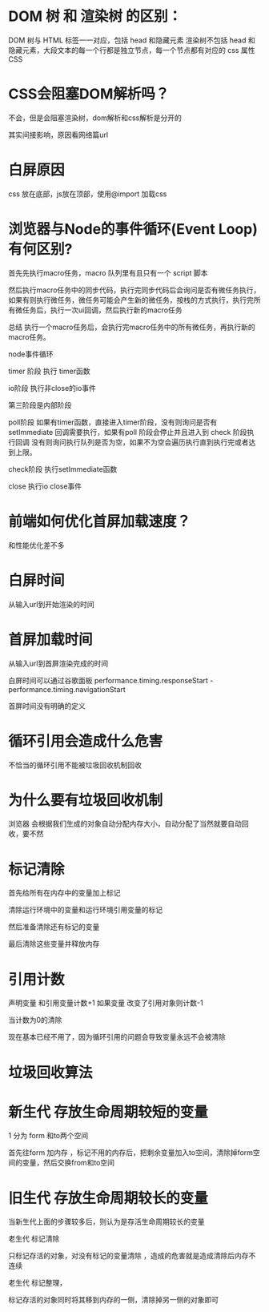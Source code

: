 # DOM 树 和 渲染树 的区别：

DOM 树与 HTML 标签一一对应，包括 head 和隐藏元素
渲染树不包括 head 和隐藏元素，大段文本的每一个行都是独立节点，每一个节点都有对应的 css 属性
CSS

# CSS会阻塞DOM解析吗？

不会，但是会阻塞渲染树，dom解析和css解析是分开的

其实间接影响，原因看网络篇url


# 白屏原因

css 放在底部，js放在顶部，使用@import 加载css


# 浏览器与Node的事件循环(Event Loop)有何区别?


首先先执行macro任务，macro 队列里有且只有一个 script 脚本

然后执行macro任务中的同步代码，执行完同步代码后会询问是否有微任务执行，如果有则执行微任务，微任务可能会产生新的微任务，按栈的方式执行，执行完所有微任务后，执行一次ui回调，然后执行新的macro任务

总结 执行一个macro任务后，会执行完macro任务中的所有微任务，再执行新的macro任务。


node事件循环

timer 阶段 执行 timer函数

io阶段 执行非close的io事件

第三阶段是内部阶段

poll阶段 如果有timer函数，直接进入timer阶段，没有则询问是否有 setImmediate 回调需要执行，如果有poll 阶段会停止并且进入到 check 阶段执行回调
没有则询问执行队列是否为空，如果不为空会遍历执行直到执行完或者达到上限。

check阶段 执行setImmediate函数

close 执行io close事件

# 前端如何优化首屏加载速度？

和性能优化差不多

# 白屏时间 

从输入url到开始渲染的时间

# 首屏加载时间

从输入url到首屏渲染完成的时间


白屏时间可以通过谷歌面板 performance.timing.responseStart - performance.timing.navigationStart

首屏时间没有明确的定义



# 循环引用会造成什么危害

不恰当的循环引用不能被垃圾回收机制回收

# 为什么要有垃圾回收机制

浏览器 会根据我们生成的对象自动分配内存大小，自动分配了当然就要自动回收，要不然


# 标记清除

首先给所有在内存中的变量加上标记

清除运行环境中的变量和运行环境引用变量的标记

然后准备清除还有标记的变量

最后清除这些变量并释放内存

# 引用计数

声明变量 和引用变量计数+1 如果变量  改变了引用对象则计数-1

当计数为0的清除

现在基本已经不用了，因为循环引用的问题会导致变量永远不会被清除


# 垃圾回收算法

# 新生代 存放生命周期较短的变量

1 分为 form 和to两个空间

首先往form 加内存 ，标记不用的内存后，把剩余变量加入to空间，清除掉form空间的变量，然后交换from和to空间

# 旧生代 存放生命周期较长的变量

当新生代上面的步骤较多后，则认为是存活生命周期较长的变量


老生代 标记清除

只标记存活的对象，对没有标记的变量清除 ，造成的危害就是造成清除后内存不连续 

老生代 标记整理，

标记存活的对象同时将其移到内存的一侧，清除掉另一侧的对象即可